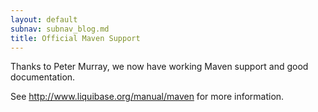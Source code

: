 ```yaml
---
layout: default
subnav: subnav_blog.md
title: Official Maven Support
---
```

Thanks to Peter Murray, we now have working Maven support and good documentation.

See <a href="http://www.liquibase.org/manual/maven">http://www.liquibase.org/manual/maven</a> for more information.

